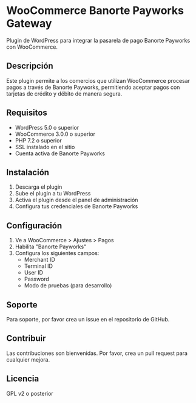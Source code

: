 # WooCommerce Banorte Payworks Gateway

Plugin de WordPress para integrar la pasarela de pago Banorte Payworks con WooCommerce.

## Descripción

Este plugin permite a los comercios que utilizan WooCommerce procesar pagos a través de Banorte Payworks, permitiendo aceptar pagos con tarjetas de crédito y débito de manera segura.

## Requisitos

- WordPress 5.0 o superior
- WooCommerce 3.0.0 o superior
- PHP 7.2 o superior
- SSL instalado en el sitio
- Cuenta activa de Banorte Payworks

## Instalación

1. Descarga el plugin
2. Sube el plugin a tu WordPress
3. Activa el plugin desde el panel de administración
4. Configura tus credenciales de Banorte Payworks

## Configuración

1. Ve a WooCommerce > Ajustes > Pagos
2. Habilita "Banorte Payworks"
3. Configura los siguientes campos:
   - Merchant ID
   - Terminal ID
   - User ID
   - Password
   - Modo de pruebas (para desarrollo)

## Soporte

Para soporte, por favor crea un issue en el repositorio de GitHub.

## Contribuir

Las contribuciones son bienvenidas. Por favor, crea un pull request para cualquier mejora.

## Licencia

GPL v2 o posterior